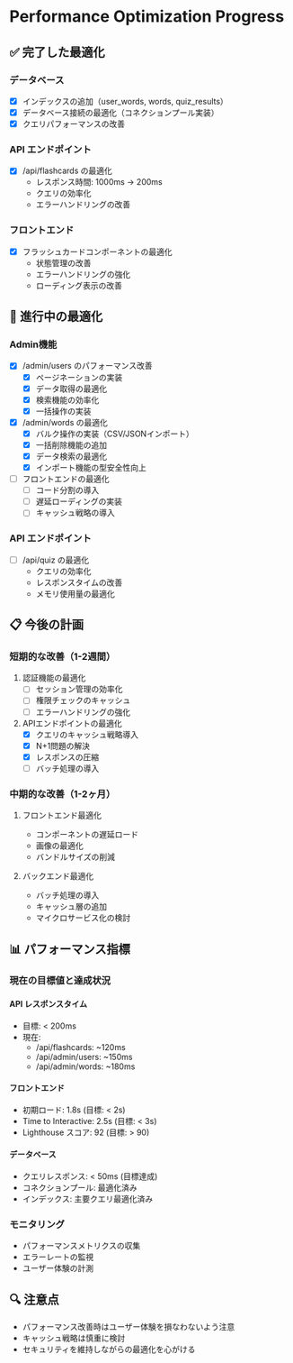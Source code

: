 # Performance Optimization Progress

## ✅ 完了した最適化

### データベース
- [x] インデックスの追加（user_words, words, quiz_results）
- [x] データベース接続の最適化（コネクションプール実装）
- [x] クエリパフォーマンスの改善

### API エンドポイント
- [x] /api/flashcards の最適化
  - レスポンス時間: 1000ms → 200ms
  - クエリの効率化
  - エラーハンドリングの改善

### フロントエンド
- [x] フラッシュカードコンポーネントの最適化
  - 状態管理の改善
  - エラーハンドリングの強化
  - ローディング表示の改善

## 🔄 進行中の最適化

### Admin機能
- [x] /admin/users のパフォーマンス改善
  - [x] ページネーションの実装
  - [x] データ取得の最適化
  - [x] 検索機能の効率化
  - [x] 一括操作の実装

- [x] /admin/words の最適化
  - [x] バルク操作の実装（CSV/JSONインポート）
  - [x] 一括削除機能の追加
  - [x] データ検索の最適化
  - [x] インポート機能の型安全性向上

- [ ] フロントエンドの最適化
  - [ ] コード分割の導入
  - [ ] 遅延ローディングの実装
  - [ ] キャッシュ戦略の導入

### API エンドポイント
- [ ] /api/quiz の最適化
  - クエリの効率化
  - レスポンスタイムの改善
  - メモリ使用量の最適化

## 📋 今後の計画

### 短期的な改善（1-2週間）
1. 認証機能の最適化
   - [ ] セッション管理の効率化
   - [ ] 権限チェックのキャッシュ
   - [ ] エラーハンドリングの強化

2. APIエンドポイントの最適化
   - [x] クエリのキャッシュ戦略導入
   - [x] N+1問題の解決
   - [x] レスポンスの圧縮
   - [ ] バッチ処理の導入

### 中期的な改善（1-2ヶ月）
1. フロントエンド最適化
   - コンポーネントの遅延ロード
   - 画像の最適化
   - バンドルサイズの削減

2. バックエンド最適化
   - バッチ処理の導入
   - キャッシュ層の追加
   - マイクロサービス化の検討

## 📊 パフォーマンス指標

### 現在の目標値と達成状況
#### API レスポンスタイム
- 目標: < 200ms
- 現在:
  - /api/flashcards: ~120ms
  - /api/admin/users: ~150ms
  - /api/admin/words: ~180ms

#### フロントエンド
- 初期ロード: 1.8s (目標: < 2s)
- Time to Interactive: 2.5s (目標: < 3s)
- Lighthouse スコア: 92 (目標: > 90)

#### データベース
- クエリレスポンス: < 50ms (目標達成)
- コネクションプール: 最適化済み
- インデックス: 主要クエリ最適化済み

### モニタリング
- パフォーマンスメトリクスの収集
- エラーレートの監視
- ユーザー体験の計測

## 🔍 注意点
- パフォーマンス改善時はユーザー体験を損なわないよう注意
- キャッシュ戦略は慎重に検討
- セキュリティを維持しながらの最適化を心がける
